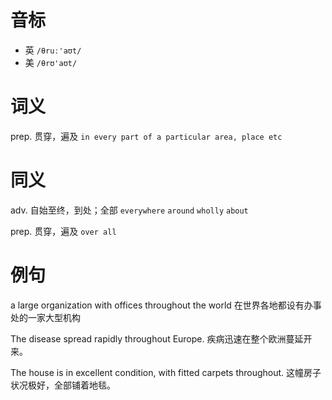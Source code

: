 # 音标

- 英 `/θruː'aʊt/`
- 美 `/θrʊ'aʊt/`

# 词义

prep. 贯穿，遍及
`in every part of a particular area, place etc`

# 同义

adv. 自始至终，到处；全部
`everywhere` `around` `wholly` `about`

prep. 贯穿，遍及
`over all`

# 例句

a large organization with offices throughout the world
在世界各地都设有办事处的一家大型机构

The disease spread rapidly throughout Europe.
疾病迅速在整个欧洲蔓延开来。

The house is in excellent condition, with fitted carpets throughout.
这幢房子状况极好，全部铺着地毯。


